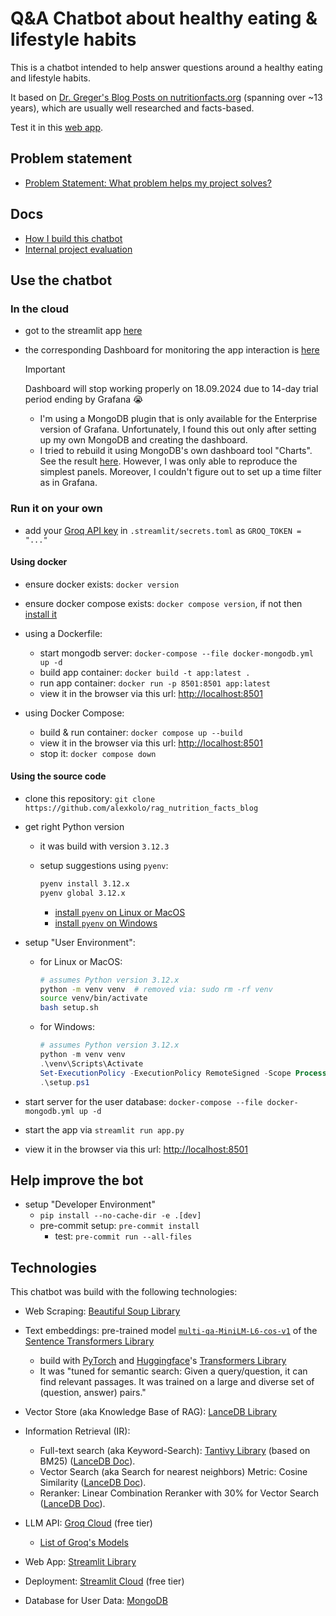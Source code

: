 # Q&A Chatbot about healthy eating & lifestyle habits

This is a chatbot intended to help answer questions around a healthy eating and lifestyle habits.

It based on [Dr. Greger's Blog Posts on nutritionfacts.org](https://nutritionfacts.org/blog/) (spanning over ~13 years), which are usually well researched and facts-based.

Test it in this [web app](https://dr-greger-blog-bot.streamlit.app/).

## Problem statement

- [Problem Statement: What problem helps my project solves?](docs/project_description.md)

## Docs

- [How I build this chatbot](docs/how_to_build.md)
- [Internal project evaluation](docs/project_evaluation_internal.md)

## Use the chatbot

### In the cloud

- got to the streamlit app [here](https://dr-greger-blog-bot.streamlit.app/)
- the corresponding Dashboard for monitoring the app interaction is [here](https://chatbotdrgreger.grafana.net/public-dashboards/1ae4a1c3c47c41478e16d97aaa5a2276)

    > [!IMPORTANT]
    > Dashboard will stop working properly on 18.09.2024 due to 14-day trial period ending by Grafana 😭
  - I'm using a MongoDB plugin that is only available for the Enterprise version of Grafana. Unfortunately, I found this out only after setting up my own MongoDB and creating the dashboard.
  - I tried to rebuild it using MongoDB's own dashboard tool "Charts". See the result [here](https://charts.mongodb.com/charts-project-0-dwgewmy/public/dashboards/10ed0c93-9fb1-4b89-a1e3-966fddef4f27). However, I was only able to reproduce the simplest panels. Moreover, I couldn't figure out to set up a time filter as in Grafana.

### Run it on your own

- add your [Groq API key](https://console.groq.com/keys) in `.streamlit/secrets.toml` as `GROQ_TOKEN = "..."`

#### Using docker

- ensure docker exists: `docker version`
- ensure docker compose exists: `docker compose version`, if not then [install it](https://docs.docker.com/compose/install/linux/)

- using a Dockerfile:
  - start mongodb server: `docker-compose --file docker-mongodb.yml up -d`
  - build app container: `docker build -t app:latest .`
  - run app container: `docker run -p 8501:8501 app:latest`
  - view it in the browser via this url: <http://localhost:8501>

- using Docker Compose:
  - build & run container: `docker compose up --build`
  - view it in the browser via this url: <http://localhost:8501>
  - stop it: `docker compose down`

#### Using the source code

- clone this repository: `git clone https://github.com/alexkolo/rag_nutrition_facts_blog`

- get right Python version
  - it was build with version `3.12.3`
  - setup suggestions using `pyenv`:

    ```bash
    pyenv install 3.12.x
    pyenv global 3.12.x
    ```

    - [install `pyenv` on Linux or MacOS](https://github.com/pyenv/pyenv)
    - [install `pyenv` on Windows](https://github.com/pyenv-win/pyenv-win)

- setup "User Environment":
  - for Linux or MacOS:

    ```bash
    # assumes Python version 3.12.x
    python -m venv venv  # removed via: sudo rm -rf venv
    source venv/bin/activate
    bash setup.sh
    ```

  - for Windows:

    ```powershell
    # assumes Python version 3.12.x
    python -m venv venv
    .\venv\Scripts\Activate
    Set-ExecutionPolicy -ExecutionPolicy RemoteSigned -Scope Process
    .\setup.ps1
    ```

- start server for the user database: `docker-compose --file docker-mongodb.yml up -d`
- start the app via `streamlit run app.py`
- view it in the browser via this url: <http://localhost:8501>

## Help improve the bot

- setup "Developer Environment"
  - `pip install --no-cache-dir -e .[dev]`
  - pre-commit setup: `pre-commit install`
    - test: `pre-commit run --all-files`

## Technologies

This chatbot was build with the following technologies:

- Web Scraping: [Beautiful Soup Library](https://www.crummy.com/software/BeautifulSoup/)

- Text embeddings: pre-trained model [`multi-qa-MiniLM-L6-cos-v1`](https://huggingface.co/sentence-transformers/multi-qa-MiniLM-L6-cos-v1) of the [Sentence Transformers Library](https://www.sbert.net/index.html)
  - build with [PyTorch](https://pytorch.org/get-started/locally/) and [Huggingface](https://huggingface.co/)'s [Transformers Library](https://github.com/huggingface/transformers)
  - It was "tuned for semantic search: Given a query/question, it can find relevant passages. It was trained on a large and diverse set of (question, answer) pairs."

- Vector Store (aka Knowledge Base of RAG): [LanceDB Library](https://lancedb.github.io/lancedb/)

- Information Retrieval (IR):
  - Full-text search (aka Keyword-Search): [Tantivy Library](https://github.com/quickwit-oss/tantivy) (based on BM25) ([LanceDB Doc](https://lancedb.github.io/lancedb/fts/)).
  - Vector Search (aka Search for nearest neighbors) Metric: Cosine Similarity ([LanceDB Doc](https://lancedb.github.io/lancedb/search/)).
  - Reranker: Linear Combination Reranker with 30% for Vector Search ([LanceDB Doc](https://lancedb.github.io/lancedb/reranking/linear_combination/)).

- LLM API: [Groq Cloud](https://groq.com/) (free tier)
  - [List of Groq's Models](https://console.groq.com/docs/models)

- Web App: [Streamlit Library](https://streamlit.io/)
- Deployment: [Streamlit Cloud](https://streamlit.io/cloud) (free tier)

- Database for User Data: [MongoDB](https://www.mongodb.com/)
